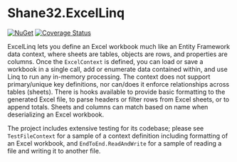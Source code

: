 # Shane32.ExcelLinq

[![NuGet](https://img.shields.io/nuget/v/Shane32.ExcelLinq.svg)](https://www.nuget.org/packages/Shane32.ExcelLinq) [![Coverage Status](https://coveralls.io/repos/github/Shane32/ExcelLinq/badge.svg?branch=master)](https://coveralls.io/github/Shane32/ExcelLinq?branch=master)

ExcelLinq lets you define an Excel workbook much like an Entity Framework data context, where sheets are tables, objects are rows, and properties are columns.  Once the `ExcelContext` is defined, you can load or save a workbook in a single call, add or enumerate data contained within, and use Linq to run any in-memory processing.  The context does not support primary/unique key definitions, nor can/does it enforce relationships across tables (sheets).  There is hooks available to provide basic formatting to the generated Excel file, to parse headers or filter rows from Excel sheets, or to append totals.  Sheets and columns can match based on name when deserializing an Excel workbook.

The project includes extensive testing for its codebase; please see `TestFileContext` for a sample of a context definition including formatting of an Excel workbook, and `EndToEnd.ReadAndWrite` for a sample of reading a file and writing it to another file.
